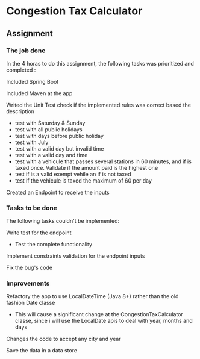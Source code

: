 # Congestion Tax Calculator

## Assignment

### The job done 

In the 4 horas to do this assignment, the following tasks was prioritized and completed :

Included Spring Boot

Included Maven at the app

Writed the Unit Test check if the implemented rules was correct based the description
    
- test with Saturday & Sunday
- test with all public holidays
- test with days before public holiday
- test with July
- test with a valid day but invalid time
- test with a valid day and time
- test with a vehicule that passes several stations in 60 minutes,
and if is taxed once. Validate if the amount paid is the highest one
- test if is a valid exempt vehile an if is not taxed
- test if the vehicule is taxed the maximum of 60 per day

Created an Endpoint to receive the inputs

### Tasks to be done

The following tasks couldn't be implemented:

Write test for the endpoint
- Test the complete functionality

Implement constraints validation for the endpoint inputs

Fix the bug's code

### Improvements

Refactory the app to use LocalDateTime (Java 8+) rather than the old fashion Date classe
- This will cause a significant change at the  CongestionTaxCalculator classe, 
      since i will use the LocalDate apis to deal with year, months and days

Changes the code to accept any city and year

Save the data in a data store


